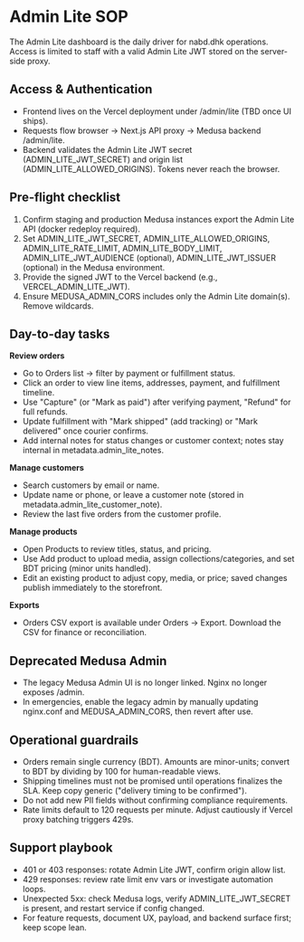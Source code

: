 Admin Lite SOP
==============

The Admin Lite dashboard is the daily driver for nabd.dhk operations. Access is limited to staff with a valid Admin Lite JWT stored on the server-side proxy.

Access & Authentication
-----------------------
- Frontend lives on the Vercel deployment under /admin/lite (TBD once UI ships).
- Requests flow browser → Next.js API proxy → Medusa backend /admin/lite.
- Backend validates the Admin Lite JWT secret (ADMIN_LITE_JWT_SECRET) and origin list (ADMIN_LITE_ALLOWED_ORIGINS). Tokens never reach the browser.

Pre-flight checklist
--------------------
1. Confirm staging and production Medusa instances export the Admin Lite API (docker redeploy required).
2. Set ADMIN_LITE_JWT_SECRET, ADMIN_LITE_ALLOWED_ORIGINS, ADMIN_LITE_RATE_LIMIT, ADMIN_LITE_BODY_LIMIT, ADMIN_LITE_JWT_AUDIENCE (optional), ADMIN_LITE_JWT_ISSUER (optional) in the Medusa environment.
3. Provide the signed JWT to the Vercel backend (e.g., VERCEL_ADMIN_LITE_JWT).
4. Ensure MEDUSA_ADMIN_CORS includes only the Admin Lite domain(s). Remove wildcards.

Day-to-day tasks
----------------
**Review orders**
- Go to Orders list → filter by payment or fulfillment status.
- Click an order to view line items, addresses, payment, and fulfillment timeline.
- Use "Capture" (or "Mark as paid") after verifying payment, "Refund" for full refunds.
- Update fulfillment with "Mark shipped" (add tracking) or "Mark delivered" once courier confirms.
- Add internal notes for status changes or customer context; notes stay internal in metadata.admin_lite_notes.

**Manage customers**
- Search customers by email or name.
- Update name or phone, or leave a customer note (stored in metadata.admin_lite_customer_note).
- Review the last five orders from the customer profile.

**Manage products**
- Open Products to review titles, status, and pricing.
- Use Add product to upload media, assign collections/categories, and set BDT pricing (minor units handled).
- Edit an existing product to adjust copy, media, or price; saved changes publish immediately to the storefront.

**Exports**
- Orders CSV export is available under Orders → Export. Download the CSV for finance or reconciliation.

Deprecated Medusa Admin
-----------------------
- The legacy Medusa Admin UI is no longer linked. Nginx no longer exposes /admin.
- In emergencies, enable the legacy admin by manually updating nginx.conf and MEDUSA_ADMIN_CORS, then revert after use.

Operational guardrails
----------------------
- Orders remain single currency (BDT). Amounts are minor-units; convert to BDT by dividing by 100 for human-readable views.
- Shipping timelines must not be promised until operations finalizes the SLA. Keep copy generic ("delivery timing to be confirmed").
- Do not add new PII fields without confirming compliance requirements.
- Rate limits default to 120 requests per minute. Adjust cautiously if Vercel proxy batching triggers 429s.

Support playbook
----------------
- 401 or 403 responses: rotate Admin Lite JWT, confirm origin allow list.
- 429 responses: review rate limit env vars or investigate automation loops.
- Unexpected 5xx: check Medusa logs, verify ADMIN_LITE_JWT_SECRET is present, and restart service if config changed.
- For feature requests, document UX, payload, and backend surface first; keep scope lean.
